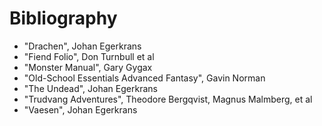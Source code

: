 
# Bibliography

* "Drachen", Johan Egerkrans
* "Fiend Folio", Don Turnbull et al
* "Monster Manual", Gary Gygax
* "Old-School Essentials Advanced Fantasy", Gavin Norman
* "The Undead", Johan Egerkrans
* "Trudvang Adventures", Theodore Bergqvist, Magnus Malmberg, et al
* "Vaesen", Johan Egerkrans

